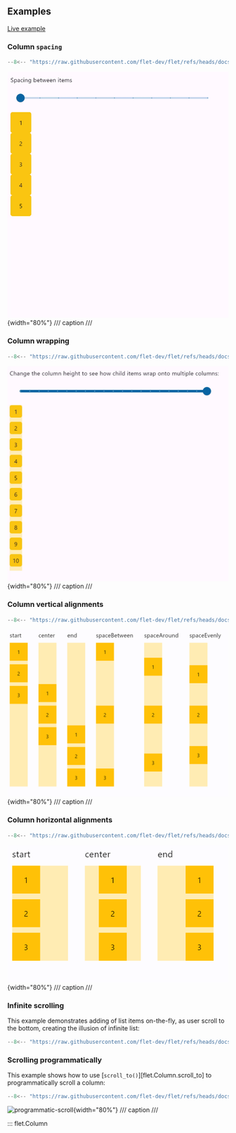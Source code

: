 ## Examples

[Live example](https://flet-controls-gallery.fly.dev/layout/column)

### Column `spacing`

```python
--8<-- "https://raw.githubusercontent.com/flet-dev/flet/refs/heads/docs/sdk/python/examples/controls/column/spacing.py"
```

![spacing](https://raw.githubusercontent.com/flet-dev/flet/docs/sdk/python/examples/python/controls/column/media/spacing.gif){width="80%"}
/// caption
///

### Column wrapping

```python
--8<-- "https://raw.githubusercontent.com/flet-dev/flet/refs/heads/docs/sdk/python/examples/controls/column/wrap.py"
```

![wrap](https://raw.githubusercontent.com/flet-dev/flet/docs/sdk/python/examples/python/controls/column/media/wrap.gif){width="80%"}
/// caption
///

### Column vertical alignments

```python
--8<-- "https://raw.githubusercontent.com/flet-dev/flet/refs/heads/docs/sdk/python/examples/controls/column/alignment.py"
```

![alignment](https://raw.githubusercontent.com/flet-dev/flet/docs/sdk/python/examples/python/controls/column/media/alignment.png){width="80%"}
/// caption
///

### Column horizontal alignments

```python
--8<-- "https://raw.githubusercontent.com/flet-dev/flet/refs/heads/docs/sdk/python/examples/controls/column/horizontal-alignment.py"
```

![horizontal-alignment](https://raw.githubusercontent.com/flet-dev/flet/docs/sdk/python/examples/python/controls/column/media/horizontal-alignment.png){width="80%"}
/// caption
///

### Infinite scrolling

This example demonstrates adding of list items on-the-fly, as user scroll to the bottom,
creating the illusion of infinite list:

```python
--8<-- "https://raw.githubusercontent.com/flet-dev/flet/refs/heads/docs/sdk/python/examples/controls/column/infinite-scrolling.py"
```

### Scrolling programmatically

This example shows how to use [`scroll_to()`][flet.Column.scroll_to] to programmatically scroll a column:

```python
--8<-- "https://raw.githubusercontent.com/flet-dev/flet/refs/heads/docs/sdk/python/examples/controls/column/programmatic-scroll.py"
```

![programmatic-scroll](https://raw.githubusercontent.com/flet-dev/flet/docs/sdk/python/examples/python/controls/column/media/programmatic-scroll.gif){width="80%"}
/// caption
///

[//]: # (### Custom scrollbar)

::: flet.Column
